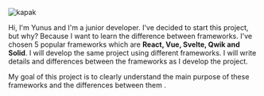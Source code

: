 ![kapak](https://github.com/earslanyunus/A-Project-5-Frameworks/assets/75901751/140701fb-a417-4a29-a529-d2d8bf3a74b3)

Hi, I'm Yunus and I'm a junior developer. I've decided to start this project, but why? Because I want to learn the difference between frameworks. I've chosen 5 popular frameworks which are **React, Vue, Svelte, Qwik and Solid**. I will develop the same project using different frameworks. I will write details and differences between the frameworks as I develop the project.

My goal of this project is to clearly understand the main purpose of these frameworks and the differences between them .
